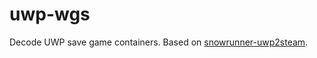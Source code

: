 # uwp-wgs

Decode UWP save game containers.
Based on [snowrunner-uwp2steam](https://github.com/NeryK/snowrunner-uwp2steam).
